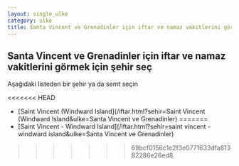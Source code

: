 ```yaml
---
layout: single_ulke
category: ulke
title: Santa Vincent ve Grenadinler için iftar ve namaz vakitlerini görmek için şehir seç
---
```



## Santa Vincent ve Grenadinler için iftar ve namaz vakitlerini görmek için şehir seç

Aşağıdaki listeden bir şehir ya da semt seçin


<<<<<<< HEAD
* [Saint Vincent (Windward Island](/iftar.html?sehir=Saint Vincent (Windward Island&ulke=Santa Vincent ve Grenadinler)
=======
* [Saint Vincent - Windward Island](/iftar.html?sehir=saint vincent - windward island&ulke=Santa Vincent ve Grenadinler)
>>>>>>> 69bcf0156c1e2f3e0771633dfa81382286e26ed8
